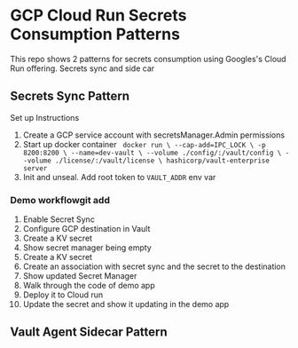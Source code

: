 # GCP Cloud Run Secrets Consumption Patterns

This repo shows 2 patterns for secrets consumption using Googles's Cloud Run offering. Secrets sync and side car

## Secrets Sync Pattern

Set up Instructions

1. Create a GCP service account with secretsManager.Admin permissions
2. Start up docker container ```
docker run \
   --cap-add=IPC_LOCK \
   -p 8200:8200 \
   --name=dev-vault \
   --volume ./config/:/vault/config \
   --volume ./license/:/vault/license \
   hashicorp/vault-enterprise server```
3. Init and unseal. Add root token to `VAULT_ADDR` env var

### Demo workflowgit add

1. Enable Secret Sync
2. Configure GCP destination in Vault
3. Create a KV secret
4. Show secret manager being empty
5. Create a KV secret
6. Create an association with secret sync and the secret to the destination
7. Show updated Secret Manager
8. Walk through the code of demo app
9. Deploy it to Cloud run
10. Update the secret and show it updating in the demo app

## Vault Agent Sidecar Pattern